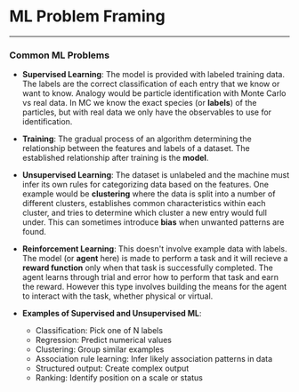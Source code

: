 # ML Problem Framing
---

### Common ML Problems

* __Supervised Learning__: The model is provided with labeled training data. The labels are the correct classification of each entry that we know or want to know. Analogy would be particle identification with Monte Carlo vs real data. In MC we know the exact species (or __labels__) of the particles, but with real data we only have the observables to use for identification.

* __Training__: The gradual process of an algorithm determining the relationship between the features and labels of a dataset. The established relationship after training is the __model__.

* __Unsupervised Learning__: The dataset is unlabeled and the machine must infer its own rules for categorizing data based on the features. One example would be __clustering__ where the data is split into a number of different clusters, establishes common characteristics within each cluster, and tries to determine which cluster a new entry would full under. This can sometimes introduce __bias__ when unwanted patterns are found.

* __Reinforcement Learning__: This doesn't involve example data with labels. The model (or __agent__ here) is made to perform a task and it will recieve a __reward function__ only when that task is successfully completed. The agent learns through trial and error how to perform that task and earn the reward. However this type involves building the means for the agent to interact with the task, whether physical or virtual.

* __Examples of Supervised and Unsupervised ML__:
	* Classification: Pick one of N labels
	* Regression: Predict numerical values
	* Clustering: Group similar examples
	* Association rule learning: Infer likely association patterns in data
	* Structured output: Create complex output
	* Ranking: Identify position on a scale or status



